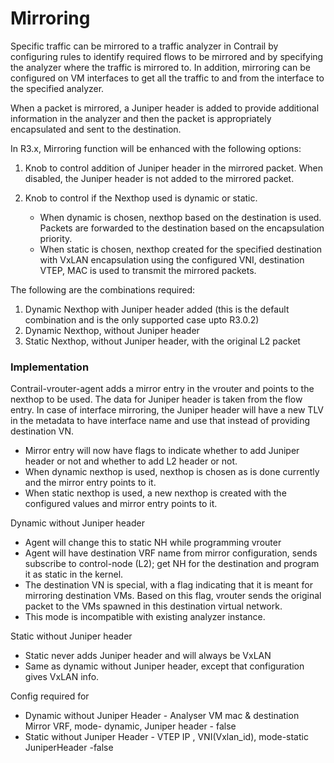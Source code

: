 # Mirroring

Specific traffic can be mirrored to a traffic analyzer in Contrail by configuring rules to identify required flows to be mirrored and by specifying the analyzer where the traffic is mirrored to. In addition, mirroring can be configured on VM interfaces to get all the traffic to and from the interface to the specified analyzer. 

When a packet is mirrored, a Juniper header is added to provide additional information in the analyzer and then the packet is appropriately encapsulated and sent to the destination.

In R3.x, Mirroring function will be enhanced with the following options:

1. Knob to control addition of Juniper header in the mirrored packet. When disabled, the Juniper header is not added to the mirrored packet.
2. Knob to control if the Nexthop used is dynamic or static.

    * When dynamic is chosen, nexthop based on the destination is used. Packets are forwarded to the destination based on the encapsulation priority.
    * When static is chosen, nexthop created for the specified destination with VxLAN encapsulation using the configured VNI, destination VTEP, MAC is used to transmit the mirrored packets.

The following are the combinations required:

1. Dynamic Nexthop with Juniper header added (this is the default combination and is the only supported case upto R3.0.2)
2. Dynamic Nexthop, without Juniper header
3. Static Nexthop, without Juniper header, with the original L2 packet

### Implementation

Contrail-vrouter-agent adds a mirror entry in the vrouter and points to the nexthop to be used. The data for Juniper header is taken from the flow entry. In case of interface mirroring, the Juniper header will have a new TLV in the metadata to have interface name and use that instead of providing destination VN.

* Mirror entry will now have flags to indicate whether to add Juniper header or not and whether to add L2 header or not.
* When dynamic nexthop is used, nexthop is chosen as is done currently and the mirror entry points to it.
* When static nexthop is used, a new nexthop is created with the configured values and mirror entry points to it.

Dynamic without Juniper header
* Agent will change this to static NH while programming vrouter
* Agent will have destination VRF name from mirror configuration, sends subscribe to control-node (L2); get NH for the destination and program it as static in the kernel.
* The destination VN is special, with a flag indicating that it is meant for mirroring destination VMs. Based on this flag, vrouter sends the original packet to the VMs spawned in this destination virtual network.
* This mode is incompatible with existing analyzer instance.

Static without Juniper header
* Static never adds Juniper header and will always be VxLAN
* Same as dynamic without Juniper header, except that configuration gives VxLAN info.

Config required for 
* Dynamic without Juniper Header - Analyser VM mac & destination Mirror VRF, mode- dynamic, Juniper header - false 
* Static without Juniper Header -  VTEP IP , VNI(Vxlan_id), mode-static JuniperHeader -false 

